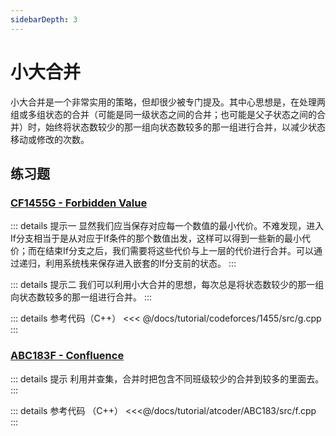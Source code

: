 ```yaml
---
sidebarDepth: 3
---
```


# 小大合并

小大合并是一个非常实用的策略，但却很少被专门提及。其中心思想是，在处理两组或多组状态的合并（可能是同一级状态之间的合并；也可能是父子状态之间的合并）时，始终将状态数较少的那一组向状态数较多的那一组进行合并，以减少状态移动或修改的次数。

## 练习题

### [CF1455G - Forbidden Value](https://codeforces.com/contest/1455/problem/G)

::: details 提示一
显然我们应当保存对应每一个数值的最小代价。不难发现，进入If分支相当于是从对应于If条件的那个数值出发，这样可以得到一些新的最小代价；而在结束If分支之后，我们需要将这些代价与上一层的代价进行合并。可以通过递归，利用系统栈来保存进入嵌套的If分支前的状态。
:::

::: details 提示二
我们可以利用小大合并的思想，每次总是将状态数较少的那一组向状态数较多的那一组进行合并。
:::

::: details 参考代码（C++）
<<< @/docs/tutorial/codeforces/1455/src/g.cpp
:::

### [ABC183F - Confluence](https://atcoder.jp/contests/abc183/tasks/abc183_f)

::: details 提示
利用并查集，合并时把包含不同班级较少的合并到较多的里面去。
:::

::: details 参考代码 （C++）
<<<@/docs/tutorial/atcoder/ABC183/src/f.cpp
:::

<Utterances />
